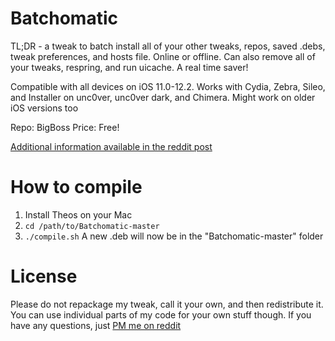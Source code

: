# Batchomatic
TL;DR - a tweak to batch install all of your other tweaks, repos, saved .debs, tweak preferences, and hosts file. Online or offline. Can also remove all of your tweaks, respring, and run uicache. A real time saver!

Compatible with all devices on iOS 11.0-12.2. Works with Cydia, Zebra, Sileo, and Installer on unc0ver, unc0ver dark, and Chimera. Might work on older iOS versions too

Repo: BigBoss
Price: Free!

[Additional information available in the reddit post](https://www.reddit.com/r/jailbreak/comments/cqarr6/release_batchomatic_v30_on_bigboss_batch_install/)

# How to compile
1. Install Theos on your Mac
2. `cd /path/to/Batchomatic-master`
3. `./compile.sh`
A new .deb will now be in the "Batchomatic-master" folder

# License
Please do not repackage my tweak, call it your own, and then redistribute it. You can use individual parts of my code for your own stuff though. If you have any questions, just [PM me on reddit](https://reddit.com/u/captinc37)

